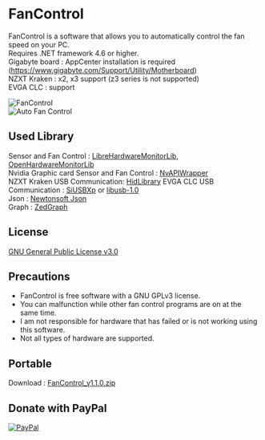 # FanControl

FanControl is a software that allows you to automatically control the fan speed on your PC.<br>
Requires .NET framework 4.6 or higher.<br>
Gigabyte board : AppCenter installation is required (https://www.gigabyte.com/Support/Utility/Motherboard)<br>
NZXT Kraken : x2, x3 support (z3 series is not supported)<br>
EVGA CLC : support

![FanControl](https://github.com/lich426/FanControl/blob/master/img/1.png)<br>
![Auto Fan Control](https://github.com/lich426/FanControl/blob/master/img/2.png)

## Used Library
Sensor and Fan Control : [LibreHardwareMonitorLib][0], [OpenHardwareMonitorLib][1]<br>
Nvidia Graphic card Sensor and Fan Control : [NvAPIWrapper][2]<br>
NZXT Kraken USB Communication: [HidLibrary][3]
EVGA CLC USB Communication : [SiUSBXp][4] or [libusb-1.0][5]<br>
Json : [Newtonsoft Json][6]<br>
Graph : [ZedGraph][7]<br>

## License
[GNU General Public License v3.0][8]

## Precautions
 - FanControl is free software with a GNU GPLv3 license.<br>
 - You can malfunction while other fan control programs are on at the same time.<br>
 - I am not responsible for hardware that has failed or is not working using this software.<br>
 - Not all types of hardware are supported.<br>
 
## Portable
Download : [FanControl_v1.1.0.zip][9]

## Donate with PayPal
[![PayPal](https://www.paypalobjects.com/en_US/i/btn/btn_donateCC_LG.gif)](https://www.paypal.com/cgi-bin/webscr?cmd=_donations&business=AUCEJ8KGCNJTC&currency_code=USD&source=url)

[0]: https://github.com/LibreHardwareMonitor/LibreHardwareMonitor
[1]: https://github.com/openhardwaremonitor/openhardwaremonitor
[2]: https://github.com/falahati/NvAPIWrapper
[3]: https://github.com/mikeobrien/HidLibrary
[4]: https://www.silabs.com/products/development-tools/software/direct-access-drivers
[5]: https://libusb.info
[6]: https://www.newtonsoft.com/json
[7]: http://zedgraph.sourceforge.net/samples.html
[8]: https://github.com/lich426/FanControl/blob/master/LICENSE
[9]: https://github.com/lich426/FanControl/raw/master/Portable/FanControl_v1.1.0.zip
